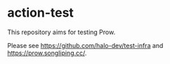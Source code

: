 # action-test

This repository aims for testing Prow.

Please see https://github.com/halo-dev/test-infra and https://prow.songliping.cc/.
